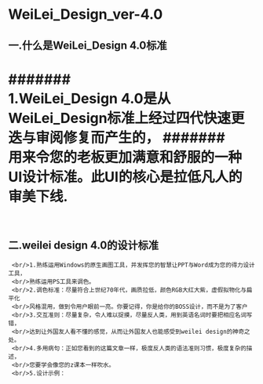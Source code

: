 WeiLei_Design_ver-4.0
====================
一.什么是WeiLei_Design 4.0标准
 ---------------------------
 #######
 <br/>1.WeiLei_Design 4.0是从WeiLei_Design标准上经过四代快速更迭与审阅修复而产生的，
 #######
  <br/>用来令您的老板更加满意和舒服的一种UI设计标准。此UI的核心是拉低凡人的审美下线.
  <br/>
  ===============================================
  <br/>
  
二.weilei design 4.0的设计标准
------------------------------
     <br/>1.熟练运用Windows的原生画图工具，并发挥您的智慧让PPT与Word成为您的得力设计工具，
     <br/>熟练运用PS工具来调色。
     <br/>2.调色标准：尽量符合上世纪70年代，画质拉低，颜色RGB大红大紫，虚假拟物化与扁平化
     <br/>风格混用，做到令用户眼前一亮。你要记得，你是给你的BOSS设计，而不是为了客户
     <br/>3.交互准则：尽量复杂，令人难以捉摸，尽量反人类，用到英语名词时要把相应名词写错，
     <br/>达到让外国友人看不懂的感觉，从而让外国友人也能感受到weilei design的神奇之处。
     <br/>4.多用病句：正如您看到的这篇文章一样，极度反人类的语法准则习惯，极度复杂的描述，
     <br/>您要学会像您的z课本一样吹水。
     <br/>5.设计示例：
     
